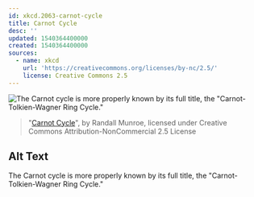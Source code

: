 ```yaml
---
id: xkcd.2063-carnot-cycle
title: Carnot Cycle
desc: ''
updated: 1540364400000
created: 1540364400000
sources:
  - name: xkcd
    url: 'https://creativecommons.org/licenses/by-nc/2.5/'
    license: Creative Commons 2.5
---
```

![The Carnot cycle is more properly known by its full title, the "Carnot-Tolkien-Wagner Ring Cycle."](https://imgs.xkcd.com/comics/carnot_cycle.png)
> "[Carnot Cycle](https://xkcd.com/2063/)", by Randall Munroe, licensed under Creative Commons Attribution-NonCommercial 2.5 License

## Alt Text
The Carnot cycle is more properly known by its full title, the "Carnot-Tolkien-Wagner Ring Cycle."
